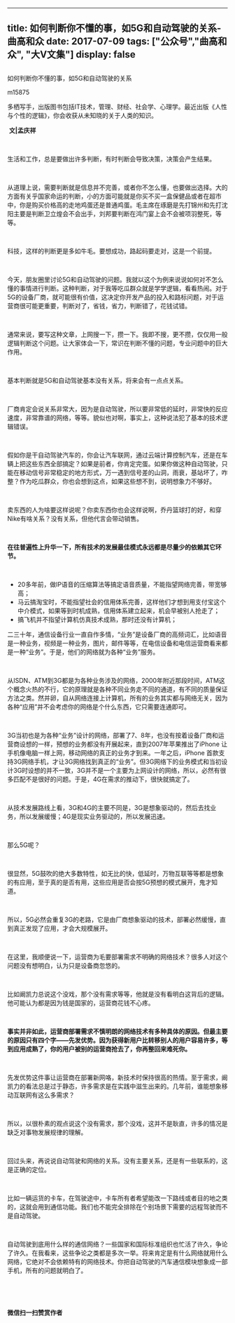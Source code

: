 
---
title:   如何判断你不懂的事，如5G和自动驾驶的关系-曲高和众
date: 2017-07-09
tags: ["公众号","曲高和众", "大V文集"]
display: false
---


## 



如何判断你不懂的事，如5G和自动驾驶的关系




m15875




多栖写手，出版图书包括IT技术，管理、财经、社会学、心理学。最近出版《人性与个性的逻辑》，你会收获从未知晓的关于人类的知识。


&nbsp;**文|孟庆祥**

&nbsp;

生活和工作，总是要做出许多判断，有时判断会导致决策，决策会产生结果。

&nbsp;

从道理上说，需要判断就是信息并不完善，或者你不怎么懂，也要做出选择。大的方面有关乎国家命运的判断，小的方面可能就是你买不买一盒保健品或者在超市中，你是购买价格高的走地鸡蛋还是普通鸡蛋。毛主席在琢磨是先打锦州和先打沈阳主要是判断卫立煌会不会出手，刘邦要判断在鸿门宴上会不会被项羽整死，等等。

&nbsp;

科技，这样的判断更是多如牛毛。要想成功，路起码要走对，这是一个前提。

&nbsp;

今天，朋友圈里讨论5G和自动驾驶的问题。我就以这个为例来说说如何对不怎么懂的事情进行判断。这种判断，对于我等吃瓜群众就是学学逻辑，看看热闹。对于5G的设备厂商，就可能很有价值，这决定你开发产品的投入和路标问题，对于运营商很可能更重要，判断对了，省钱，省力，判断错了，花钱试错。

&nbsp;

通常来说，要写这种文章，上网搜一下，攒一下。我即不搜，更不攒，仅仅用一般逻辑判断这个问题。让大家体会一下，常识在判断不懂的问题，专业问题中的巨大作用。

&nbsp;

基本判断就是5G和自动驾驶基本没有关系，将来会有一点点关系。

&nbsp;

厂商肯定会说关系非常大，因为是自动驾驶，所以要非常低的延时，非常快的反应速度，非常靠谱的网络，等等。貌似也对啊，事实上，这种说法犯了基本的技术逻辑错误。

&nbsp;

假如你是干自动驾驶汽车的，你会让汽车联网，通过云端计算控制汽车，还是在车辆上把这些东西全部搞定？如果是前者，你肯定完蛋。如果你做这种自动驾驶，只能在移动信号非常稳定的地方形式，万一遇到信号差的山洞，雨衰，基站坏了，咋整？作为吃瓜群众，你也会想到这点，如果这些想不到，说明想象力不够好。

&nbsp;

卖东西的人为啥要这样说呢？你卖东西你也会这样说啊，乔丹篮球打的好，和穿Nike有啥关系？没有关系，但他代言会带动销售。

&nbsp;

**在往普遍性上升华一下，所有技术的发展最佳模式永远都是尽量少的依赖其它环节。**

&nbsp;
- 20多年前，做IP语音的压缩算法等搞定语音质量，不能指望网络完善，带宽够高；
&nbsp;
- 马云搞淘宝时，不能指望社会的信用体系完善，这样他们才想到用支付宝这个中介模式，如果等到时机成熟，信用体系建立起来，机会早被别人抢走了；
&nbsp;
- 搞飞机并不指望计算机仿真技术成熟，那时还没有计算机；
&nbsp;

二三十年，通信设备行业一直自作多情，“业务”是设备厂商的高频词汇，比如语音是一种业务，视频是一种业务，图片，邮件等等，在电信设备和电信运营商看来都是一种“业务”。于是，他们的网络就为各种“业务”服务。

&nbsp;

从ISDN、ATM到3G都是为各种业务涉及的网络，2000年附近那段时间，ATM这个概念火热的不行，它的原理就是各种不同业务走不同的通道，有不同的质量保证方法之类。然并卵，自从网络连接上计算机，所有的业务其实都与网络无关，因为各种“应用”并不会考虑你的网络是个什么东西，它只需要连通即可。

&nbsp;

3G当初也是为各种“业务”设计的网络，部署了7、8年，也没有按着设备厂商和运营商设想的一样，预想的业务都没有开展起来，直到2007年苹果推出了iPhone 让手机像电脑一样上网，移动网络的真正的业务才到来。一年之后，iPhone 首款支持3G网络手机，才让3G网络找到真正的“业务”。但3G网络下的业务模式和当初设计3G时设想的并不一致，3G并不是一个主要为上网设计的网络，所以，必然有很多匹配不是很好的问题。于是，4G在需求的推动下，很快就搞定了。

&nbsp;

从技术发展路线上看，3G和4G的主要不同是，3G是想象驱动的，然后去找业务，所以发展缓慢；4G是现实业务驱动的，所以发展迅速。

&nbsp;

那么5G呢？

&nbsp;

很显然，5G鼓吹的绝大多数特性，如无比的快，低延时，万物互联等等都是想象的有应用，至于真的是否有用，这些应用是否会按5G预想的模式展开，鬼才知道。

&nbsp;

所以，5G必然会重复3G的老路，它是由厂商想象驱动的技术，部署必然缓慢，直到真正发现了应用，才会大规模展开。

&nbsp;

在这里，我顺便说一下，运营商为毛要部署需求不明确的网络技术？很多人对这个问题没有想明白，认为只是设备商忽悠的。

&nbsp;

比如阚凯力总说这个没戏，那个没有需求等等，他就是没有看明白这背后的逻辑。他可能认为都是因为钱是国家的，运营商花钱不心疼。

&nbsp;

**事实并非如此，运营商部署需求不慎明朗的网络技术有多种具体的原因。但最主要的原因只有四个字——先发优势。因为获得新用户比转移别人的用户容易许多，等到应用成熟了，你的用户被别的运营商抢去了，你再整回来难死你。**

&nbsp;

先发优势这件事让运营商在部署新网咯，新技术时保持很高的热情。至于需求，阚凯力的看法总是过于静态，许多需求是在实践中滋生出来的。几年前，谁能想象移动互联网有这么多需求？

&nbsp;

所以，以很朴素的观点说这个没有需求，那个没戏，这并不是耿直，许多的情况是缺乏对事物发展规律的理解。

&nbsp;

回过头来，再说说自动驾驶和网络的关系。没有主要关系，还是有一些联系的，这是正确的定位。

&nbsp;

比如一辆运货的卡车，在驾驶途中，卡车所有者希望能改一下路线或者目的地之类的，这就会用到通信功能。我们也不能完全排除在个别场景下需要的远程驾驶而不是自动驾驶。

&nbsp;

自动驾驶到底用什么样的通信网络？一些国家和国际标准组织也忙活了许久，争论了许久。在我看来，这些争论之类都是多次一举。将来肯定是有什么网络就用什么网络，它绝对不会依赖特有的网络技术。你把自动驾驶的汽车通信模块想象成一部手机，所有的问题就明白了。

&nbsp;

&nbsp;




**微信扫一扫赞赏作者**















